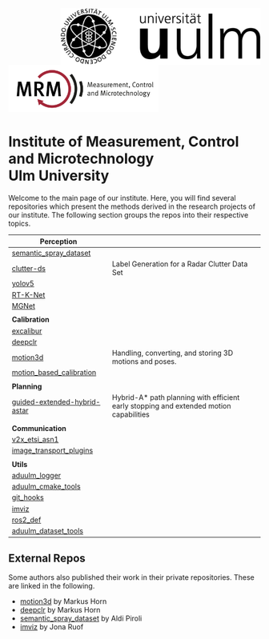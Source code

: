 <img align="right" src="https://github.com/uulm-mrm/.github/blob/main/imgs/Logo_uulm_Vorlage_100mm_schwarz.png" width="400">
<img src="https://github.com/uulm-mrm/.github/blob/main/imgs/Logo_MRM_Text-breit-en.png" width="300">

# Institute of Measurement, Control and Microtechnology <br>Ulm University
Welcome to the main page of our institute. Here, you will find several repositories which present the methods derived in the research projects of our institute.
The following section groups the repos into their respective topics.

|  Perception |   |
|---|---|
|  [semantic_spray_dataset](https://github.com/aldipiroli/semantic_spray_dataset) |   |
|  [clutter-ds](https://github.com/uulm-mrm/clutter-ds) | Label Generation for a Radar Clutter Data Set |
| [yolov5](https://github.com/uulm-mrm/yolov5) |  |
|  [RT-K-Net](https://github.com/uulm-mrm/RT-K-Net)|   |
| [MGNet](https://github.com/uulm-mrm/MGNet) |   |
|  |  |
|  **Calibration** |   |
|  [excalibur](https://github.com/uulm-mrm/excalibur)|   |
| [deepclr](https://github.com/mhorn11/deepclr) |   |
|  [motion3d](https://github.com/mhorn11/motion3d)| Handling, converting, and storing 3D motions and poses.  |
|  [motion_based_calibration](https://github.com/uulm-mrm/motion_based_calibration)|   |
|  |  |
|  **Planning** |  |
|   [guided-extended-hybrid-astar](https://github.com/uulm-mrm/guided-extended-hybrid-astar) |  Hybrid-A* path planning with efficient early stopping and extended motion capabilities   |
|  |  |
| **Communication** |  |
| [v2x_etsi_asn1](https://github.com/uulm-mrm/v2x_etsi_asn1) |   |
| [image_transport_plugins](https://github.com/uulm-mrm/image_transport_plugins) |   |
|  |  |
| **Utils**  |   |
| [aduulm_logger](https://github.com/uulm-mrm/aduulm_logger) |   |
| [aduulm_cmake_tools](https://github.com/uulm-mrm/aduulm_cmake_tools) |   |
| [git_hooks](https://github.com/uulm-mrm/git_hooks) |   |
| [imviz](https://github.com/joruof/imviz)|   |
| [ros2_def](https://github.com/uulm-mrm/ros2_def) |   |
| [aduulm_dataset_tools](https://github.com/uulm-mrm/aduulm_dataset_tools) |   |


## External Repos
Some authors also published their work in their private repositories. These are linked in the following.  
* [motion3d](https://github.com/mhorn11/motion3d) by Markus Horn
* [deepclr](https://github.com/mhorn11/deepclr) by Markus Horn
* [semantic_spray_dataset](https://github.com/aldipiroli/semantic_spray_dataset) by Aldi Piroli
* [imviz](https://github.com/joruof/imviz) by Jona Ruof

